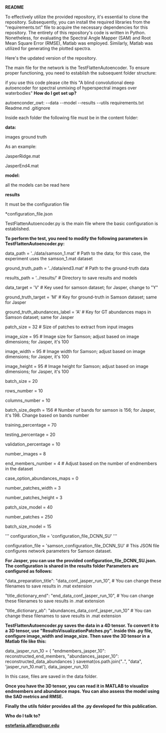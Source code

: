 **README**

To effectively utilize the provided repository, it's essential to clone the repository. Subsequently, 
you can install the required libraries from the "requirements.txt" file to acquire the necessary 
dependencies for this repository. The entirety of this repository's code is written in Python. Nonetheless,
for evaluating the Spectral Angle Mapper (SAM) and Root Mean Square Error (RMSE), Matlab was employed. Similarly,
Matlab was utilized for generating the plotted spectra.

Here's the updated version of the repository.

The main file for the network is the TestFlattenAutoencoder. To ensure proper functioning, 
you need to establish the subsequent folder structure:

if you use this code please cite this "A blind convolutional deep autoencoder for
spectral unmixing of hyperspectral images over waterbodies"
**How do I get set up?**

autoenconder_owt:
--data
--model
--results
--utils
requirements.txt
Readme.md
.gitignore

Inside each folder the following file must be in the content folder:

**data:**

images
ground truth

As an example:

JasperRidge.mat

JasperEnd4.mat

**model:**

all the models can be read here

**results**

It must be the configuration file

*configuration_file.json

TestFlattenAutoencoder.py is the main file where the basic configuration is established.

**To perform the test, you need to modify the following parameters in TestFlattenAutoencoder.py:**

data_path = '../data/samson_1.mat'  # Path to the data; for this case, the experiment uses the samson_1.mat dataset

ground_truth_path = '../data/end3.mat'  # Path to the ground-truth data

results_path = '../results/'  # Directory to save results and models

data_target = 'V'  # Key used for samson dataset; for Jasper, change to "Y"

ground_truth_target = 'M'  # Key for ground-truth in Samson dataset; same for Jasper

ground_truth_abundances_label = 'A'  # Key for GT abundances maps in Samson dataset; same for Jasper

patch_size = 32  # Size of patches to extract from input images

image_size = 95  # Image size for Samson; adjust based on image dimensions; for Jasper, it's 100

image_width = 95  # Image width for Samson; adjust based on image dimensions; for Jasper, it's 100

image_height = 95  # Image height for Samson; adjust based on image dimensions; for Jasper, it's 100

batch_size = 20

rows_number = 10

columns_number = 10

batch_size_depth = 156  # Number of bands for samson is 156; for Jasper, it's 198. Change based on bands number

training_percentage = 70

testing_percentage = 20

validation_percentage = 10

number_images = 8

end_members_number = 4  # Adjust based on the number of endmembers in the dataset

case_option_abundances_maps = 0

number_patches_width = 3

number_patches_height = 3

patch_size_model = 40

number_patches = 250

batch_size_model = 15

''' configuration_file = 'configuration_file_DCNN_SU' '''

configuration_file = 'samson_configuration_file_DCNN_SU'  # This JSON file configures network parameters for Samson dataset.

**For Jasper, you can use the provided configuration_file_DCNN_SU.json. The configuration is shared in the results folder
Parameters are configured as follows:**

"data_preparation_title": "data_conf_jasper_run_10",  # You can change these filenames to save results in .mat extension

"title_dictionary_end": "end_data_conf_jasper_run_10",  # You can change these filenames to save results in .mat extension

"title_dictionary_ab": "abundances_data_conf_jasper_run_10"  # You can change these filenames to save results in .mat extension


**TestFlattenAutoencoder.py saves the data in a 4D tensor. To convert it to a 3D tensor, use 
"ResultsVisualizationPatches.py". Inside this .py file, configure image_width and image_size.
Then save the 3D tensor in a Matlab file like this:**

data_jasper_run_10 = {
    "endmembers_jasper_10": reconstructed_end_members,
    "abundances_jasper_10": reconstructed_data_abundances
}
savemat(os.path.join("..", "data", 'jasper_run_10.mat'), data_jasper_run_10)

In this case, files are saved in the data folder.

**Once you have the 3D tensor, you can read it in MATLAB to visualize endmembers and abundance maps.
You can also assess the model using the SAD metrics and RMSE.**

**Finally the utils folder provides all the .py developed for this publication.**

**Who do I talk to?**

**estefania.alfaro@upr.edu**
